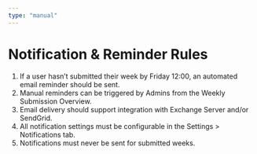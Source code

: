 ```yaml
---
type: "manual"
---
```


# Notification & Reminder Rules

1. If a user hasn’t submitted their week by Friday 12:00, an automated email reminder should be sent.
2. Manual reminders can be triggered by Admins from the Weekly Submission Overview.
3. Email delivery should support integration with Exchange Server and/or SendGrid.
4. All notification settings must be configurable in the Settings > Notifications tab.
5. Notifications must never be sent for submitted weeks.
